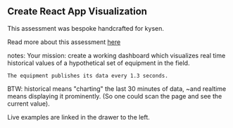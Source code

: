 ## Create React App Visualization

This assessment was bespoke handcrafted for kysen.

Read more about this assessment [here](https://react.eogresources.com)


notes: 
  Your mission:
    create a working dashboard which visualizes 
      real time 
      historical values 
    of a hypothetical set of equipment in the field. 

    The equipment publishes its data every 1.3 seconds.

  BTW: historical means "charting" the last 30 minutes of data,
  ~and realtime means displaying it prominently. 
  (So one could scan the page and see the current value).

  Live examples are linked in the drawer to the left.


